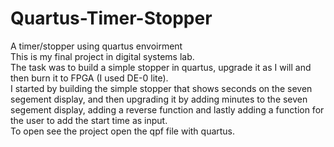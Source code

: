 # Quartus-Timer-Stopper
A timer/stopper using quartus envoirment 
<br/>This is my final project in digital systems lab.<br/>
The task was to build a simple stopper in quartus, upgrade it as I will and then burn it to FPGA (I used DE-0 lite).<br/>
I started by building the simple stopper that shows seconds on the seven segement display, and then upgrading it by adding minutes to the seven segement display,
adding a reverse function and lastly adding a function for the user to add the start time as input.<br/>
To open see the project open the qpf file with quartus.

